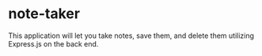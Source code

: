 # note-taker
This application will let you take notes, save them, and delete them utilizing Express.js on the back end.
